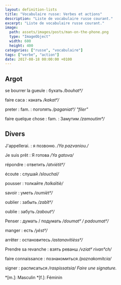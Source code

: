 ```yaml
---
layout: definition-lists
title: "Vocabulaire russe: Verbes et actions"
description: "Liste de vocabulaire russe courant."
excerpt: "Liste de vocabulaire russe courant."
image:
  path: assets/images/posts/man-on-the-phone.png
  type: "ImageObject"
  width: 600
  height: 400
categories: ["russe", "vocabulaire"]
tags: ["verbe", "action"]
date: 2017-08-18 00:00:00 +0100
---
```



## Argot

se bourrer la gueule
: бухать
*/bouhatʸ/*

faire caca
: какать
*/kakatʸ/*

preter
: fam.
  : погопять
  */paganiatʸ/ "filer"*

faire quelque chose
: fam.
  : Замутим
  */zamoutimᵉ/*


## Divers

J'appellerai.
: я позвоню.
*/Ya pazvaniou./*

Je suis prêt
: Я готова
*/Ya gatova/*

répondre
: ответить
*/atviétitʸ/*

écoute
: слушай
*/slouchaï/*

pousser
: толкайте
*/tolkaïtiè/*

savoir
: уметь
*/oumiètʸ/*

oublier
: забыть
*/zabîtʸ/*

oublie
: забуть
*/zaboutʸ/*

Penser
: думать / подумать
*/doumatʸ / padoumatʸ/*

manger
: есть
*/yèstʸ/*

arrêter
: остановитесь
*/astanavitièssʸ/*

Prendre sa revanche
: взять реванш
*/vziatʸ rivanᵉch/*

faire connaissance
: познакомиться
*/paznakomitcia/*

signer
: расписаться
*/raspissatsia/ Faire une signature.*


*[m.]: Masculin
*[f.]: Féminin
